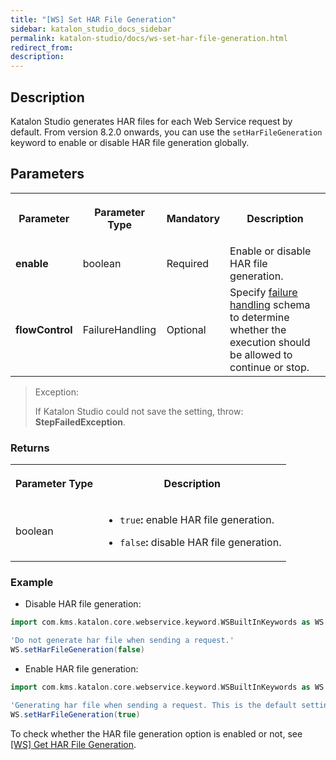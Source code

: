 ```yaml
---
title: "[WS] Set HAR File Generation" 
sidebar: katalon_studio_docs_sidebar
permalink: katalon-studio/docs/ws-set-har-file-generation.html 
redirect_from:
description: 
---
```


## Description

Katalon Studio generates HAR files for each Web Service request by default. From version 8.2.0 onwards, you can use the `setHarFileGeneration` keyword to enable or disable HAR file generation globally.

## Parameters

<table data-number-column="false">
	<tbody>
		<tr>
			<th colspan="1" rowspan="1">
				<p data-renderer-start-pos="874"><strong data-renderer-mark="true">Parameter</strong></p>
			</th>
			<th colspan="1" rowspan="1">
				<p data-renderer-start-pos="897"><strong data-renderer-mark="true">Parameter Type</strong></p>
			</th>
			<th colspan="1" rowspan="1">
				<p data-renderer-start-pos="905"><strong data-renderer-mark="true">Mandatory</strong></p>
			</th>
			<th>
				<p data-renderer-start-pos="905"><strong data-renderer-mark="true">Description</strong></p>
			</th>
		</tr>
		<tr>
			<td colspan="1" rowspan="1">
				<p data-renderer-start-pos="921"><strong data-renderer-mark="true">enable</strong></p>
			</td>
			<td colspan="1" rowspan="1">
				<p data-renderer-start-pos="988">boolean</p>
			</td>
			<td colspan="1" rowspan="1">
				<p data-renderer-start-pos="999">Required</p>
			</td>
			<td>Enable or disable HAR file generation.</td>
		</tr>
		<tr>
			<td colspan="1" rowspan="1">
				<p data-renderer-start-pos="1008"><strong data-renderer-mark="true">flowControl</strong></p>
			</td>
			<td colspan="1" rowspan="1">
				<p data-renderer-start-pos="1074">FailureHandling</p>
			</td>
			<td colspan="1" rowspan="1">
				<p data-renderer-start-pos="1093">Optional</p>
			</td>
			<td>Specify <a href="https://docs.katalon.com/katalon-studio/docs/failure-handling.html">failure handling</a> schema to determine whether the execution should be allowed to continue or stop.</td>
		</tr>
	</tbody>
</table>

> Exception:
>
> If Katalon Studio could not save the setting, throw: **StepFailedException**.

### Returns

<table data-number-column="false">
	<tbody>
		<tr>
			<th colspan="1" rowspan="1" data-colwidth="480">
				<div tabindex="0">
					<p data-renderer-start-pos="2146"><strong data-renderer-mark="true">Parameter Type</strong></p>
				</div>
			</th>
			<th colspan="1" rowspan="1" data-colwidth="480">
				<div tabindex="0">
					<p data-renderer-start-pos="2164"><strong data-renderer-mark="true">Description</strong></p>
				</div>
			</th>
		</tr>
		<tr>
			<td colspan="1" rowspan="1" data-colwidth="480">
				<p data-renderer-start-pos="2181">boolean</p>
			</td>
			<td colspan="1" rowspan="1" data-colwidth="480">
				<ul data-indent-level="1">
					<li><code data-renderer-mark="true">true</code><strong data-renderer-mark="true">:</strong>&nbsp;enable HAR file generation.</li>
				</ul>
				<ul data-indent-level="1">
					<li>
						<p data-renderer-start-pos="2256"><code data-renderer-mark="true">false</code><strong data-renderer-mark="true">:&nbsp;</strong>disable HAR file generation.</p>
					</li>
				</ul>
			</td>
		</tr>
	</tbody>
</table>

### Example

* Disable HAR file generation:

```groovy
import com.kms.katalon.core.webservice.keyword.WSBuiltInKeywords as WS

'Do not generate har file when sending a request.'
WS.setHarFileGeneration(false)
```

* Enable HAR file generation:

``` groovy
import com.kms.katalon.core.webservice.keyword.WSBuiltInKeywords as WS

'Generating har file when sending a request. This is the default setting.'
WS.setHarFileGeneration(true)
```

To check whether the HAR file generation option is enabled or not, see [[WS] Get HAR File Generation](https://docs.katalon.com/katalon-studio/docs/ws-get-HAR-file-generation.html).